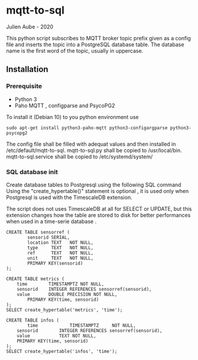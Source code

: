 # mqtt-to-sql

Julien Aube - 2020

This python script subscribes to MQTT broker topic prefix given as a config file
and inserts the topic into a PostgreSQL database table.
The database name is the first word of the topic, usually in uppercase.

## Installation
### Prerequisite
* Python 3
* Paho MQTT , configparse and PsycoPG2

To install it (Debian 10) to you python environment use
```
sudo apt-get install python3-paho-mqtt python3-configargparse python3-psycopg2
```

The config file shall be filled with adequat values and then installed in /etc/default/mqtt-to-sql.
mqtt-to-sql.py shall be copied to /usr/local/bin.
mqtt-to-sql.service shall be copied to /etc/systemd/system/

### SQL database init
Create database tables to Postgresql using the following SQL command
Using the "create_hypertable()" statement is optional , it is used only when Postgresql is used
with the TimescaleDB extension.

The script does not uses TimescaleDB at all for SELECT or UPDATE, but this extension changes how the
table are stored to disk for better performances when used in a time-serie database .
```
CREATE TABLE sensorref (
        sensorid SERIAL,
        location TEXT   NOT NULL,
        type     TEXT   NOT NULL,
        ref      TEXT   NOT NULL,
        unit     TEXT   NOT NULL,
        PRIMARY KEY(sensorid)
);

CREATE TABLE metrics (
	time		TIMESTAMPTZ	NOT NULL,
	sensorid 	INTEGER REFERENCES sensorref(sensorid),
	value		DOUBLE PRECISION NOT NULL,
        PRIMARY KEY(time, sensorid)
);
SELECT create_hypertable('metrics', 'time');

CREATE TABLE infos (
        time            TIMESTAMPTZ     NOT NULL,
	sensorid        INTEGER REFERENCES sensorref(sensorid),
	value           TEXT NOT NULL,
	PRIMARY KEY(time, sensorid)
);
SELECT create_hypertable('infos', 'time');
```

